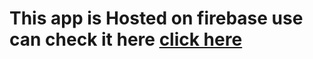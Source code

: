 # This app is Hosted on firebase use can check it here [click here](https://react-food-app-2023-bffe7.web.app)


